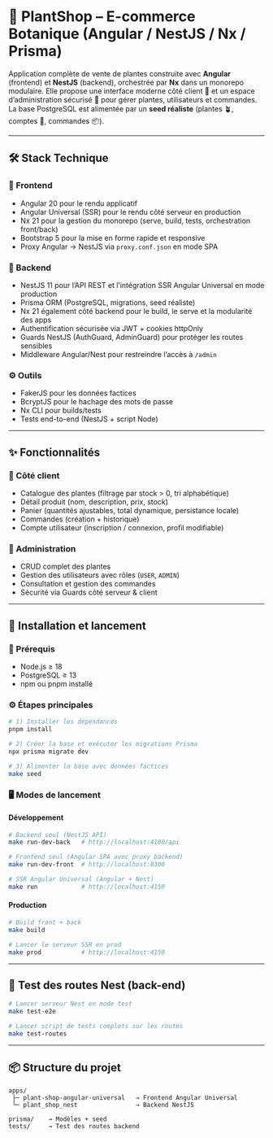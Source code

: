 # 🌿 PlantShop – E-commerce Botanique (Angular / NestJS / Nx / Prisma)

Application complète de vente de plantes construite avec **Angular** (frontend) et **NestJS** (backend), orchestrée par **Nx** dans un monorepo modulaire.
Elle propose une interface moderne côté client 🌱 et un espace d’administration sécurisé 🔐 pour gérer plantes, utilisateurs et commandes.
La base PostgreSQL est alimentée par un **seed réaliste** (plantes 🪴, comptes 👤, commandes 📦).

---

## 🛠 Stack Technique

### 🎨 Frontend

* Angular 20 pour le rendu applicatif
* Angular Universal (SSR) pour le rendu côté serveur en production
* Nx 21 pour la gestion du monorepo (serve, build, tests, orchestration front/back)
* Bootstrap 5 pour la mise en forme rapide et responsive
* Proxy Angular → NestJS via `proxy.conf.json` en mode SPA

### 🧩 Backend

* NestJS 11 pour l’API REST et l’intégration SSR Angular Universal en mode production
* Prisma ORM (PostgreSQL, migrations, seed réaliste)
* Nx 21 également côté backend pour le build, le serve et la modularité des apps
* Authentification sécurisée via JWT + cookies httpOnly
* Guards NestJS (AuthGuard, AdminGuard) pour protéger les routes sensibles
* Middleware Angular/Nest pour restreindre l’accès à `/admin`

### ⚙️ Outils

* FakerJS pour les données factices
* BcryptJS pour le hachage des mots de passe
* Nx CLI pour builds/tests
* Tests end-to-end (NestJS + script Node)

---

## ✨ Fonctionnalités

### 👥 Côté client

* Catalogue des plantes (filtrage par stock > 0, tri alphabétique)
* Détail produit (nom, description, prix, stock)
* Panier (quantités ajustables, total dynamique, persistance locale)
* Commandes (création + historique)
* Compte utilisateur (inscription / connexion, profil modifiable)

### 🔧 Administration

* CRUD complet des plantes
* Gestion des utilisateurs avec rôles (`USER`, `ADMIN`)
* Consultation et gestion des commandes
* Sécurité via Guards côté serveur & client

---

## 🚀 Installation et lancement

### 🔧 Prérequis

* Node.js ≥ 18
* PostgreSQL ≥ 13
* npm ou pnpm installé

### ⚙️ Étapes principales

```bash
# 1) Installer les dépendances
pnpm install

# 2) Créer la base et exécuter les migrations Prisma
npx prisma migrate dev

# 3) Alimenter la base avec données factices
make seed
```

### 🖥️ Modes de lancement

#### Développement

```bash
# Backend seul (NestJS API)
make run-dev-back   # http://localhost:4100/api

# Frontend seul (Angular SPA avec proxy backend)
make run-dev-front  # http://localhost:8300

# SSR Angular Universal (Angular + Nest)
make run            # http://localhost:4150
```

#### Production

```bash
# Build front + back
make build

# Lancer le serveur SSR en prod
make prod           # http://localhost:4150
```

---

## 🧪 Test des routes Nest (back-end)

```bash
# Lancer serveur Nest en mode test
make test-e2e

# Lancer script de tests complets sur les routes
make test-routes
```

---

## 📦 Structure du projet

```
apps/
 ├─ plant-shop-angular-universal   → Frontend Angular Universal
 └─ plant_shop_nest                → Backend NestJS

prisma/    → Modèles + seed
tests/     → Test des routes backend
```
